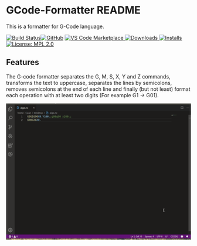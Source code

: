 # GCode-Formatter README

This is a formatter for G-Code language.

[![Build Status](https://travis-ci.org/Juancete/gcode-vsc-formatter.svg?branch=master)](https://travis-ci.org/Juancete/gcode-vsc-formatter)[![GitHub](https://flat.badgen.net/github/release/Juancete/gcode-vsc-formatter)](https://github.com/Juancete/gcode-vsc-formatter)
[![VS Code Marketplace](https://vsmarketplacebadge.apphb.com/version/Juancete.gcode-formatter.svg) ![Downloads](https://vsmarketplacebadge.apphb.com/downloads-short/Juancete.gcode-formatter.svg) ![Installs](https://vsmarketplacebadge.apphb.com/installs-short/Juancete.gcode-formatter.svg)](https://marketplace.visualstudio.com/items?itemName=Juancete.gcode-formatter)[![License: MPL 2.0](https://img.shields.io/badge/License-MPL%202.0-brightgreen.svg)](https://opensource.org/licenses/MPL-2.0)

## Features

The G-code formatter separates the G, M, S, X, Y and Z commands, transforms the text to uppercase, separates the lines by semicolons, removes semicolons at the end of each line and finally (but not least) format each operation with at least two digits (For example G1 -> G01).

![feature G-Code](images/example.gif)